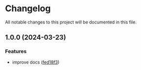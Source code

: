 # Changelog

All notable changes to this project will be documented in this file.

## 1.0.0 (2024-03-23)


### Features

* improve docs ([fed18f3](https://github.com/brunoxd13/terraform-aws-module/commit/fed18f327b7a4ee52a450d16ab093ec14184c506))
